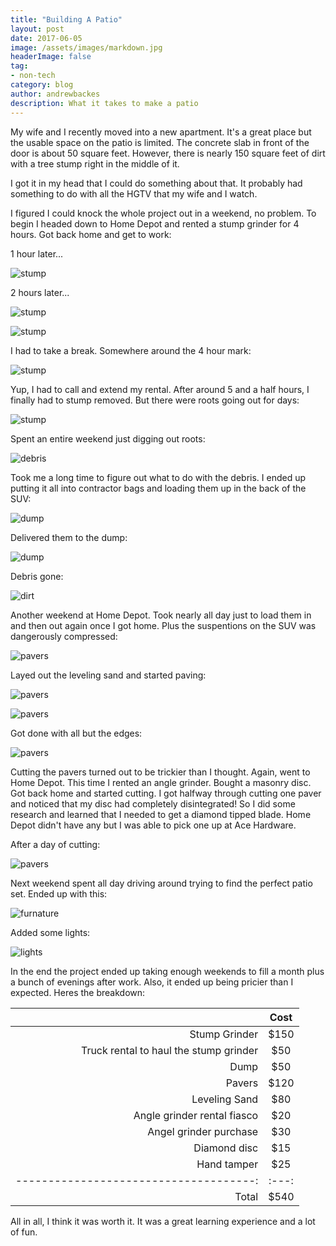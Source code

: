 ```yaml
---
title: "Building A Patio"
layout: post
date: 2017-06-05
image: /assets/images/markdown.jpg
headerImage: false
tag:
- non-tech
category: blog
author: andrewbackes
description: What it takes to make a patio
---
```


My wife and I recently moved into a new apartment. It's a great place but the usable space on the patio is limited. The concrete slab in front of the door is about 50 square feet. However, there is nearly 150 square feet of dirt with a tree stump right in the middle of it. 

I got it in my head that I could do something about that. It probably had something to do with all the HGTV that my wife and I watch. 

I figured I could knock the whole project out in a weekend, no problem. To begin I headed down to Home Depot and rented a stump grinder for 4 hours. Got back home and get to work:

1 hour later...

![stump](/assets/images/patio/stump1.jpg)

2 hours later...

![stump](/assets/images/patio/stump2.jpg)

![stump](/assets/images/patio/stump3.jpg)

I had to take a break. Somewhere around the 4 hour mark:

![stump](/assets/images/patio/stump4.jpg)

Yup, I had to call and extend my rental. After around 5 and a half hours, I finally had to stump removed. But there were roots going out for days:

![stump](/assets/images/patio/stump5.jpg)

Spent an entire weekend just digging out roots:

![debris](/assets/images/patio/debris.jpg)

Took me a long time to figure out what to do with the debris. I ended up putting it all into contractor bags and loading them up in the back of the SUV:

![dump](/assets/images/patio/dump1.jpg)

Delivered them to the dump:

![dump](/assets/images/patio/dump2.jpg)

Debris gone:

![dirt](/assets/images/patio/dirt1.jpg)

Another weekend at Home Depot. Took nearly all day just to load them in and then out again once I got home. Plus the suspentions on the SUV was dangerously compressed:

![pavers](/assets/images/patio/pavers0.jpg)

Layed out the leveling sand and started paving:

![pavers](/assets/images/patio/pavers1.jpg)

![pavers](/assets/images/patio/pavers2.jpg)

Got done with all but the edges:

![pavers](/assets/images/patio/pavers3.jpg)

Cutting the pavers turned out to be trickier than I thought. Again, went to Home Depot. This time I rented an angle grinder. Bought a masonry disc. Got back home and started cutting. I got halfway through cutting one paver and noticed that my disc had completely disintegrated! So I did some research and learned that I needed to get a diamond tipped blade. Home Depot didn't have any but I was able to pick one up at Ace Hardware.

After a day of cutting:

![pavers](/assets/images/patio/pavers4.jpg)

Next weekend spent all day driving around trying to find the perfect patio set. Ended up with this:

![furnature](/assets/images/patio/furnature.jpg)

Added some lights:

![lights](/assets/images/patio/lights.jpg)


In the end the project ended up taking enough weekends to fill a month plus a bunch of evenings after work. Also, it ended up being pricier than I expected. Heres the breakdown:

|                                        | Cost |
| -------------------------------------: | :---:|
| Stump Grinder                          | $150 |
| Truck rental to haul the stump grinder |  $50 |
| Dump                                   |  $50 |
| Pavers                                 | $120 |
| Leveling Sand                          |  $80 |
| Angle grinder rental fiasco            |  $20 |
| Angel grinder purchase                 |  $30 |
| Diamond disc                           |  $15 |
| Hand tamper                            |  $25 |
| -------------------------------------: | :---:|
| Total                                  | $540 |

All in all, I think it was worth it. It was a great learning experience and a lot of fun.
